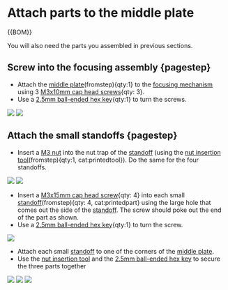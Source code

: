 # Attach parts to the middle plate

{{BOM}}

[M3x10mm cap head screw]: parts/mech/M3-10.md "{cat:mechanic}"
[M3x15mm cap head screw]: parts/mech/M3-15.md "{cat:mechanic}"
[M3 nut]: parts/mech/nuts.md "{cat:mechanic}"
[Middle plate]: parts/materials/middle-plate.md "{cat:lasercutpart}"
[2.5mm Ball-end Allen key]: parts/tools/2.5mmBallEndAllenKey.md "{cat:tool}"
[Nut tool]: models/actuator-assembly-tools.stl "{previewpage}"
[Standoff-S]: models/standoff-S.stl "{previewpage}"
[Standoff-M]: models/standoff-M.stl "{previewpage}"

You will also need the parts you assembled in previous sections.

## Screw into the focusing assembly {pagestep}

* Attach the [middle plate][Middle plate](fromstep){qty:1} to the [focusing mechanism](fromstep) using 3 [M3x10mm cap head screws][M3x10mm cap head screw]{qty: 3}.
* Use a [2.5mm ball-ended hex key][2.5mm Ball-end Allen key]{qty:1} to turn the screws.

![](images/middle_plate_to_focus.jpg)
![](images/middle_plate_to_focus_1.jpg)

## Attach the small standoffs {pagestep}

* Insert a [M3 nut] into the nut trap of the [standoff][Standoff-M] (using the [nut insertion tool][Nut tool](fromstep){qty:1, cat:printedtool}). Do the same for the four standoffs.

![](images/standoff-screw.jpg)
![](images/standoff-screw_1.jpg)

* Insert a [M3x15mm cap head screw]{qty: 4} into each small [standoff][Standoff-S](fromstep){qty: 4, cat:printedpart} using the large hole that comes out the side of the [standoff][Standoff-S]. The screw should poke out the end of the part as shown.
* Use a [2.5mm ball-ended hex key][2.5mm Ball-end Allen key]{qty:1} to turn the screw.

![](images/standoff-M.jpg)

* Attach each small [standoff][Standoff-S] to one of the corners of the [middle plate][Middle plate].
* Use the [nut insertion tool][Nut tool] and the [2.5mm ball-ended hex key][2.5mm Ball-end Allen key] to secure the three parts together

![](images/standoff-M-attached.jpg)
![](images/standoff-M-attached-1.jpg)
![](images/standoff-M-attached-2.jpg)
